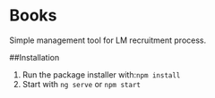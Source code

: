 # Books

Simple management tool for LM recruitment process.

##Installation

1. Run the package installer with:`npm install`
2. Start with `ng serve` or `npm start`
